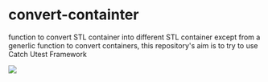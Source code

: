 # convert-containter
function to convert STL container into different STL container
except from a generlic function to convert containers, this repository's aim is to try to use Catch Utest Framework


<a href="https://travis-ci.org/ScarletOne/convert-container"><img src="https://travis-ci.org/ScarletOne/convert-container.svg?branch=master" /></a>
